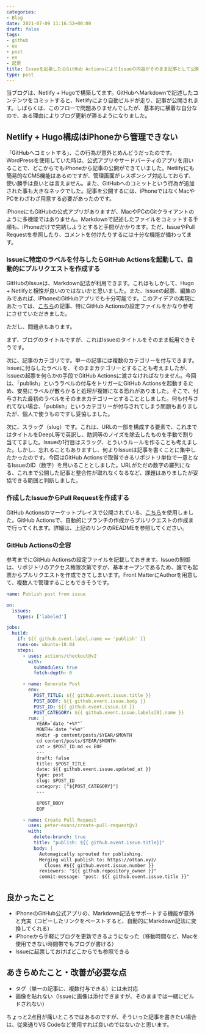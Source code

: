 ```yaml
---
categories:
- Blog
date: 2021-07-09 11:16:52+00:00
draft: false
tags:
- github
- ev
- post
- en
- 起票
title: Issueを起票したらGitHub ActionsによりIssueの内容がそのまま記事として公開されるようにしてみた
type: post
---
```


当ブログは、Netlify + Hugoで構築してます。GitHubへMarkdownで記述したコンテンツをコミットすると、Netlifyにより自動ビルドが走り、記事が公開されます。しばらくは、このフローで問題ありませんでしたが、基本的に横着な自分なので、ある理由によりブログ更新が滞るようになりました。

## Netlify + Hugo構成はiPhoneから管理できない

「GitHubへコミットする」、この行為が意外とめんどうだったのです。WordPressを使用していた時は、公式アプリやサードパーティのアプリを用いることで、どこからでもiPhoneから記事の公開ができていました。Netlifyにも簡易的なCMS機能はあるのですが、管理画面がレスポンシブ対応しておらず、使い勝手は良いとは言えません。また、GitHubへのコミットという行為が追加された事も大きなネックでした。記事を公開するには、iPhoneではなくMacやPCをわざわざ用意する必要があったのです。

iPhoneにもGitHubの公式アプリがありますが、MacやPCのGitクライアントのように多機能ではありません。Markdownで記述したファイルをコミットする手順も、iPhoneだけで完結しようとすると手間がかかります。ただ、IssueやPull Requestを参照したり、コメントを付けたりするには十分な機能が備わってます。

### Issueに特定のラベルを付与したらGitHub Actionsを起動して、自動的にプルリクエストを作成する

GitHubのIssueは、Markdown記法が利用できます。これはもしかして、Hugo + Netlifyと相性が良いのではないかと思いました。また、Issueの起票、編集のみであれば、iPhoneのGitHubアプリでも十分可能です。このアイデアの実現にあたっては、[こちら](https://shazow.net/posts/github-issues-as-a-hugo-frontend/)の記事、特にGitHub Actionsの設定ファイルをかなり参考にさせていただきました。

ただし、問題点もあります。

まず、ブログのタイトルですが、これはIssueのタイトルをそのまま転用できそうです。

次に、記事のカテゴリです。単一の記事には複数のカテゴリーを付与できます。Issueに付与したラベルを、そのままカテゴリーとすることも考えましたが、Issueの起票を何らかの手段でGitHub Actionsに渡さなければなりません。今回は、「publish」というラベルの付与をトリガーにGitHub Actionsを起動するため、安易にラベルが散らかると処理が複雑になる恐れがありました。そこで、付与された最初のラベルをそのままカテゴリーとすることとしました。何も付与されてない場合、「publish」というカテゴリーが付与されてしまう問題もありましたが、個人で使うものですし妥協しました。

次に、スラッグ（slug）です。これは、URLの一部を構成する要素で、これまではタイトルをDeepL等で英訳し、助詞等のノイズを除去したものを手動で割り当ててました。Issueの1行目はスラッグ、とういうルールを作ることも考えました。しかし、忘れることもありますし、何よりIssueは記事を書くことに集中したかったのです。今回はGitHub Actionsで取得できるリポジトリ単位で一意となるIssueのID（数字）を用いることとしました。URLがただの数字の羅列になる、これまで公開した記事と整合性が取れなくなるなど、課題はありましたが妥協できる範囲と判断しました。

### 作成したIssueからPull Requestを作成する

GitHub Actionsのマーケットプレイスで公開されている、[こちら](https://github.com/marketplace/actions/create-pull-request)を使用しました。GitHub Actionsで、自動的にブランチの作成からプルリクエストの作成まで行ってくれます。詳細は、上記のリンクのREADMEを参照してください。

### GitHub Actionsの全容

参考までにGitHub Actionsの設定ファイルを記載しておきます。Issueの制御は、リポジトリのアクセス権限次第ですが、基本オープンであるため、誰でも起票からプルリクエストを作成できてしまいます。Front MatterにAuthorを用意して、複数人で管理することもできそうです。

```yml
name: Publish post from issue

on:
  issues:
    types: ['labeled']

jobs:
  build:
    if: ${{ github.event.label.name == 'publish' }}
    runs-on: ubuntu-18.04
    steps:
      - uses: actions/checkout@v2
        with:
          submodules: true
          fetch-depth: 0

      - name: Generate Post
        env:
          POST_TITLE: ${{ github.event.issue.title }}
          POST_BODY: ${{ github.event.issue.body }}
          POST_ID: ${{ github.event.issue.id }}
          POST_CATEGORY: ${{ github.event.issue.labels[0].name }}
        run: |
           YEAR=`date "+%Y"`
           MONTH=`date "+%m"`
           mkdir -p content/posts/$YEAR/$MONTH
           cd content/posts/$YEAR/$MONTH
           cat > $POST_ID.md << EOF
           ---
           draft: false
           title: $POST_TITLE
           date: ${{ github.event.issue.updated_at }}
           type: post
           slug: $POST_ID
           category: ["${POST_CATEGORY}"]
           ---

           $POST_BODY
           EOF

      - name: Create Pull Request
        uses: peter-evans/create-pull-request@v3
        with:
          delete-branch: true
          title: "publish: ${{ github.event.issue.title}}"
          body: |
            Automagically sprouted for publishing.
            Merging will publish to: https://ottan.xyz/
              Closes #${{ github.event.issue.number }}
            reviewers: "${{ github.repository_owner }}"
            commit-message: "post: ${{ github.event.issue.title }}"
```

## 良かったこと

- iPhoneのGitHub公式アプリの、Markdown記法をサポートする機能が意外と充実（コピーしたリンクをペーストすると、自動的にMarkdown記法に変換してくれる）
- iPhoneから手軽にブログを更新できるようになった（移動時間など、Macを使用できない時間帯でもブログが書ける）
- Issueに起票しておけばどこからでも参照できる

## あきらめたこと・改善が必要な点

- タグ（単一の記事に、複数付与できる）には未対応
- 画像を貼れない（Issueに画像は添付できますが、そのままでは一緒にビルドされない）

ちょっと2点目が痛いところではあるのですが、そういった記事を書きたい場合は、従来通りVS Codeなど使用すれば良いのではないかと思います。